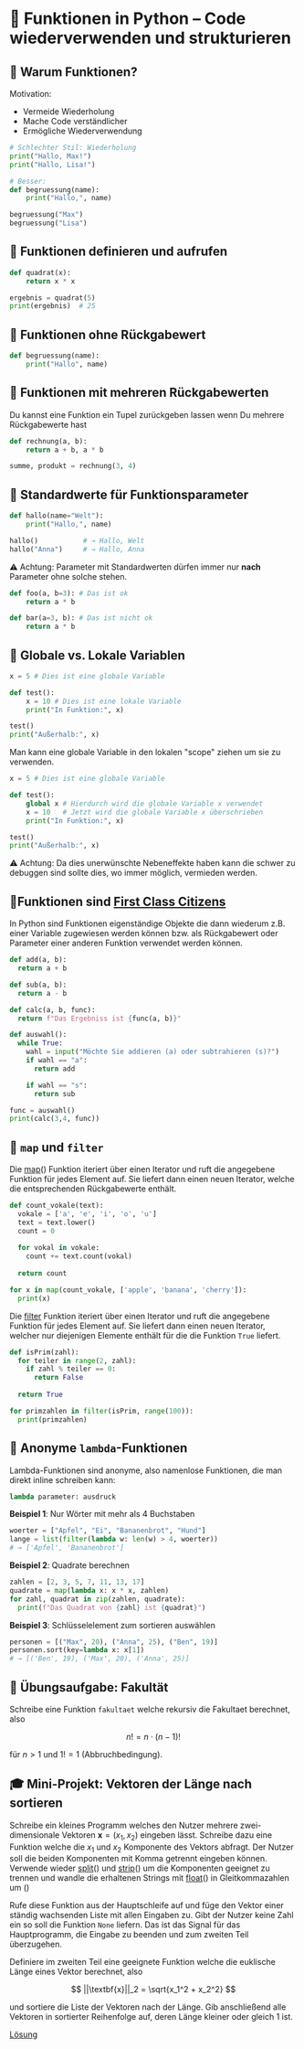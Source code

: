 # 🧩 Funktionen in Python – Code wiederverwenden und strukturieren

## 🔹 Warum Funktionen? 
Motivation:

* Vermeide Wiederholung
* Mache Code verständlicher
* Ermögliche Wiederverwendung

```python
# Schlechter Stil: Wiederholung
print("Hallo, Max!")
print("Hallo, Lisa!")

# Besser:
def begruessung(name):
    print("Hallo,", name)

begruessung("Max")
begruessung("Lisa")
```

## 🔹 Funktionen definieren und aufrufen
```python
def quadrat(x):
    return x * x

ergebnis = quadrat(5)
print(ergebnis)  # 25
```

## 🔹 Funktionen ohne Rückgabewert
```python
def begruessung(name):
    print("Hallo", name)
```    

## 🔹 Funktionen mit mehreren Rückgabewerten
Du kannst eine Funktion ein Tupel zurückgeben lassen wenn Du mehrere Rückgabewerte hast
```python
def rechnung(a, b):
    return a + b, a * b

summe, produkt = rechnung(3, 4)
```    

## 🔹 Standardwerte für Funktionsparameter
```python
def hallo(name="Welt"):
    print("Hallo,", name)

hallo()           # → Hallo, Welt
hallo("Anna")     # → Hallo, Anna
```    

⚠️ Achtung: Parameter mit Standardwerten dürfen immer nur **nach** Parameter ohne solche stehen.

```python
def foo(a, b=3): # Das ist ok
    return a * b 

def bar(a=3, b): # Das ist nicht ok    
    return a * b 
```    

## 🔹 Globale vs. Lokale Variablen
```python
x = 5 # Dies ist eine globale Variable

def test():
    x = 10 # Dies ist eine lokale Variable
    print("In Funktion:", x)

test()
print("Außerhalb:", x)
```

Man kann eine globale Variable in den lokalen "scope" ziehen um sie zu verwenden. 
```python
x = 5 # Dies ist eine globale Variable

def test():
    global x # Hierdurch wird die globale Variable x verwendet
    x = 10   # Jetzt wird die globale Variable x überschrieben
    print("In Funktion:", x)

test()
print("Außerhalb:", x)
```

⚠️ Achtung: Da dies unerwünschte Nebeneffekte haben kann die schwer zu debuggen sind sollte dies, wo immer möglich, vermieden werden.

## 🔹Funktionen sind [First Class Citizens](https://en.wikipedia.org/wiki/First-class_citizen#:~:text=In%20a%20given%20programming%20language,and%20assigned%20to%20a%20variable.)

In Python sind Funktionen eigenständige Objekte die dann wiederum z.B. einer Variable zugewiesen werden können bzw. als Rückgabewert oder Parameter einer anderen Funktion verwendet werden können. 
```python
def add(a, b):
  return a + b

def sub(a, b):
  return a - b

def calc(a, b, func):
  return f"Das Ergebniss ist {func(a, b)}"

def auswahl():
  while True:
    wahl = input("Möchte Sie addieren (a) oder subtrahieren (s)?")
    if wahl == "a":
      return add

    if wahl == "s":
      return sub

func = auswahl()
print(calc(3,4, func))
``` 

## 🔹 `map` und `filter`
Die [map](https://www.w3schools.com/python/ref_func_map.asp)() Funktion iteriert über einen Iterator und ruft die angegebene Funktion für jedes Element auf. Sie liefert dann einen neuen Iterator, welche die entsprechenden Rückgabewerte enthält. 

```python
def count_vokale(text):
  vokale = ['a', 'e', 'i', 'o', 'u']
  text = text.lower()
  count = 0
  
  for vokal in vokale:
    count += text.count(vokal)
  
  return count

for x in map(count_vokale, ['apple', 'banana', 'cherry']):
  print(x)
```

Die [filter](https://www.w3schools.com/python/ref_func_filter.asp) Funktion iteriert über einen Iterator und ruft die angegebene Funktion für jedes Element auf. Sie liefert dann einen neuen Iterator, welcher nur diejenigen Elemente enthält für die die Funktion `True` liefert.

```python
def isPrim(zahl):
  for teiler in range(2, zahl):
    if zahl % teiler == 0:
      return False
    
  return True

for primzahlen in filter(isPrim, range(100)):
  print(primzahlen)
```

## 🔹 Anonyme `lambda`-Funktionen
Lambda-Funktionen sind anonyme, also namenlose Funktionen, die man direkt inline schreiben kann:
```python
lambda parameter: ausdruck
```

**Beispiel 1**: Nur Wörter mit mehr als 4 Buchstaben
```python
woerter = ["Apfel", "Ei", "Bananenbrot", "Hund"]
lange = list(filter(lambda w: len(w) > 4, woerter))
# → ['Apfel', 'Bananenbrot']
```

**Beispiel 2**: Quadrate berechnen
```python
zahlen = [2, 3, 5, 7, 11, 13, 17]
quadrate = map(lambda x: x * x, zahlen)
for zahl, quadrat in zip(zahlen, quadrate):
  print(f"Das Quadrat von {zahl} ist {quadrat}")
```

**Beispiel 3**: Schlüsselelement zum sortieren auswählen
```python
personen = [("Max", 20), ("Anna", 25), ("Ben", 19)]
personen.sort(key=lambda x: x[1])
# → [('Ben', 19), ('Max', 20), ('Anna', 25)]
```

## 🧪 Übungsaufgabe: Fakultät
Schreibe eine Funktion ``fakultaet`` welche rekursiv die Fakultaet berechnet, also 

$$ n! = n\cdot (n-1)! $$

für $n > 1$ und $1! = 1$ (Abbruchbedingung).

## 🎓 Mini-Projekt: Vektoren der Länge nach sortieren
Schreibe ein kleines Programm welches den Nutzer mehrere zwei-dimensionale Vektoren $\textbf{x} = (x_1, x_2)$ eingeben lässt. Schreibe dazu eine Funktion welche die $x_1$ und $x_2$ Komponente des Vektors abfragt. Der Nutzer soll die beiden Komponenten mit Komma getrennt eingeben können. Verwende wieder [split](https://www.w3schools.com/jsref/jsref_split.asp)()
und [strip](https://www.w3schools.com/python/ref_string_strip.asp)() um die Komponenten geeignet zu trennen und wandle die erhaltenen Strings mit [float](https://www.w3schools.com/python/ref_func_float.asp)() in Gleitkommazahlen um ()

Rufe diese Funktion aus der Hauptschleife auf und füge den Vektor einer ständig wachsenden Liste mit allen Eingaben zu. Gibt der Nutzer keine Zahl ein so soll die Funktion ``None`` liefern. Das ist das Signal für das Hauptprogramm, die Eingabe zu beenden und zum zweiten Teil überzugehen. 

Definiere im zweiten Teil eine geeignete Funktion welche die euklische Länge eines Vektor berechnet, also 

$$ ||\textbf{x}||_2 = \sqrt{x_1^2 + x_2^2} $$

und sortiere die Liste der Vektoren nach der Länge. Gib anschließend alle Vektoren in sortierter Reihenfolge auf, deren Länge kleiner oder gleich 1 ist. 

[Lösung](vektorsolution.md)
